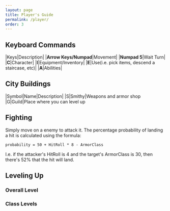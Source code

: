 ```yaml
---
layout: page
title: Player's Guide
permalink: /player/
order: 3
---
```


## Keyboard Commands

|Keys|Description|
|**Arrow Keys/Numpad**|Movement|
|**Numpad 5**|Wait Turn|
|**C**|Character|
|**I**|Equipment/Inventory|
|**E**|Use(i.e. pick items, descend a staircase, etc)|
|**A**|Abilities|

## City Buildings

|Symbol|Name|Description|
|S|Smithy|Weapons and armor shop
|G|Guild|Place where you can level up

## Fighting

Simply move on a enemy to attack it.
The percentage probability of landing a hit is calculated using the formula:

`probability = 50 + HitRoll * 8 - ArmorClass`

I.e. if the attacker's HitRoll is 4 and the target's ArmorClass is 30, then there's 52% that the hit will land.

## Leveling Up

### Overall Level

### Class Levels